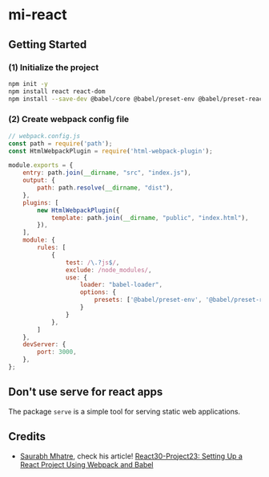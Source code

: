 # mi-react

## Getting Started

### (1) Initialize the project

```bash
npm init -y
npm install react react-dom
npm install --save-dev @babel/core @babel/preset-env @babel/preset-react babel-loader webpack webpack-cli webpack-dev-server html-webpack-plugin
```

### (2) Create webpack config file

```javascript
// webpack.config.js
const path = require('path');
const HtmlWebpackPlugin = require('html-webpack-plugin');

module.exports = {
    entry: path.join(__dirname, "src", "index.js"),
    output: {
        path: path.resolve(__dirname, "dist"),
    },
    plugins: [
        new HtmlWebpackPlugin({
            template: path.join(__dirname, "public", "index.html"),
        }),
    ],
    module: {
        rules: [
            {
                test: /\.?js$/,
                exclude: /node_modules/,
                use: {
                    loader: "babel-loader",
                    options: {
                        presets: ['@babel/preset-env', '@babel/preset-react']
                    }
                }
            },
        ]
    },
    devServer: {
        port: 3000,
    },
};
```

## Don't use serve for react apps

The package `serve` is a simple tool for serving static web applications. 

## Credits

- [Saurabh Mhatre](https://saurabhnativeblog.medium.com/), check his article! [React30-Project23: Setting Up a React Project Using Webpack and Babel](https://saurabhnativeblog.medium.com/react30-project23-setting-up-a-react-project-using-webpack-and-babel-f4ca5554dfec)
